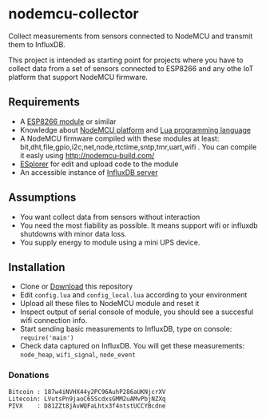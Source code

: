 # nodemcu-collector
Collect measurements from sensors connected to NodeMCU and transmit them to InfluxDB.

This project is intended as starting point for projects where you have to collect data from a set of sensors connected to ESP8266 and any othe IoT platform that support NodeMCU firmware.

## Requirements
* A [ESP8266 module](https://en.wikipedia.org/wiki/ESP8266) or similar 
* Knowledge about [NodeMCU platform](http://nodemcu.readthedocs.io/en/master/) and [Lua programming language](http://www.lua.org/manual/5.1/index.html)
* A NodeMCU firmware compiled with these modules at least: bit,dht,file,gpio,i2c,net,node,rtctime,sntp,tmr,uart,wifi . You can compile it easly using http://nodemcu-build.com/
* [ESplorer](https://github.com/4refr0nt/ESPlorer) for edit and upload code to the module
* An accessible instance of [InfluxDB server](https://influxdata.com/time-series-platform/influxdb/)

## Assumptions
* You want collect data from sensors without interaction
* You need the most fiability as possible. It means support wifi or influxdb shutdowns with minor data loss.
* You supply energy to module using a mini UPS device.  

## Installation
* Clone or [Download](https://github.com/wnasich/nodemcu-collector/archive/master.zip) this repository 
* Edit `config.lua` and `config_local.lua` according to your environment
* Upload all these files to NodeMCU module and reset it
* Inspect output of serial console of module, you should see a succesful wifi connection info.
* Start sending basic measurements to InfluxDB, type on console: `require('main')`
* Check data captured on InfluxDB. You will get these measurements: `node_heap`, `wifi_signal`, `node_event`

### Donations
```
Bitcoin : 187w4iNVHX44y2PC96AuhP286aUKNjcrXV
Litecoin: LVutsPn9jaoC6SScdxsGMM2uAMvPbjNZXq
PIVX    : D81ZZt8jAvWQFaLhtx3f4ntstUCCYBcdne
```

